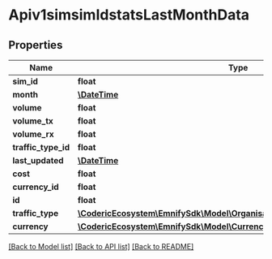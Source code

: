 # Apiv1simsimIdstatsLastMonthData

## Properties
Name | Type | Description | Notes
------------ | ------------- | ------------- | -------------
**sim_id** | **float** |  | [optional] 
**month** | [**\DateTime**](\DateTime.md) |  | [optional] 
**volume** | **float** |  | [optional] 
**volume_tx** | **float** |  | [optional] 
**volume_rx** | **float** |  | [optional] 
**traffic_type_id** | **float** |  | [optional] 
**last_updated** | [**\DateTime**](\DateTime.md) |  | [optional] 
**cost** | **float** |  | [optional] 
**currency_id** | **float** |  | [optional] 
**id** | **float** |  | [optional] 
**traffic_type** | [**\CodericEcosystem\EmnifySdk\Model\OrganisationDailyTrafficObjectTrafficType**](OrganisationDailyTrafficObjectTrafficType.md) |  | [optional] 
**currency** | [**\CodericEcosystem\EmnifySdk\Model\Currency**](Currency.md) |  | [optional] 

[[Back to Model list]](../../README.md#documentation-for-models) [[Back to API list]](../../README.md#documentation-for-api-endpoints) [[Back to README]](../../README.md)

